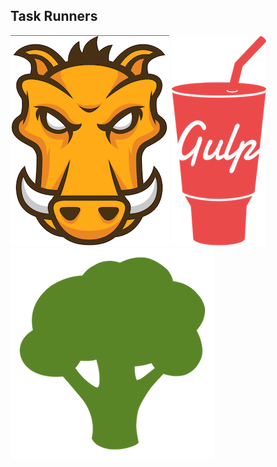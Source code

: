 ##  Task Runners

![Grunt](assets/grunt.png)
![Gulp](assets/gulp.png)
![Broccoli](assets/broccoli.png)
